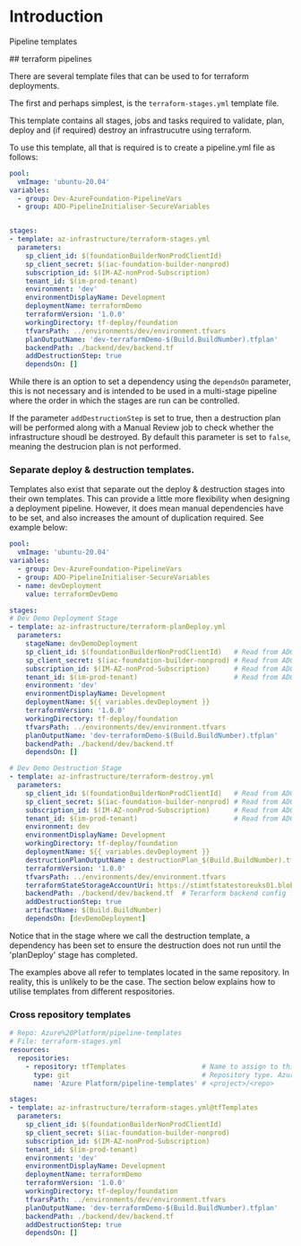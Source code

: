 # Introduction 
Pipeline templates

## terraform pipelines

There are several template files that can be used to for terraform deployments.

The first and perhaps simplest, is the ```terraform-stages.yml``` template file.

This template contains all stages, jobs and tasks required to validate, plan, deploy and (if required) destroy an infrastrucutre using terraform.

To use this template, all that is required is to create a pipeline.yml file as follows:

```yml
pool:
  vmImage: 'ubuntu-20.04'
variables:
  - group: Dev-AzureFoundation-PipelineVars
  - group: ADO-PipelineInitialiser-SecureVariables


stages:
- template: az-infrastructure/terraform-stages.yml
  parameters:
    sp_client_id: $(foundationBuilderNonProdClientId)
    sp_client_secret: $(iac-foundation-builder-nonprod)
    subscription_id: $(IM-AZ-nonProd-Subscription)
    tenant_id: $(im-prod-tenant)
    environment: 'dev'
    environmentDisplayName: Development
    deploymentName: terraformDemo
    terraformVersion: '1.0.0'
    workingDirectory: tf-deploy/foundation
    tfvarsPath: ../environments/dev/environment.tfvars
    planOutputName: 'dev-terraformDemo-$(Build.BuildNumber).tfplan'
    backendPath: ./backend/dev/backend.tf
    addDestructionStep: true
    dependsOn: []
```

While there is an option to set a dependency using the ```dependsOn``` parameter, this is not necessary and is intended to be used in a multi-stage pipeline where the order in which the stages are run can be controlled.

If the parameter ```addDestructionStep``` is set to true, then a destruction plan will be performed along with a Manual Review job to check whether the infrastructure shoudl be destroyed. By default this parameter is set to ```false```, meaning the destrucion plan is not performed. 

### Separate deploy & destruction templates.

Templates also exist that separate out the deploy & destruction stages into their own templates. This can provide a little more flexibility when designing a deployment pipeline. However, it does mean manual dependencies have to be set, and also increases the amount of duplication required. See example below:

```yml
pool:
  vmImage: 'ubuntu-20.04'
variables:
  - group: Dev-AzureFoundation-PipelineVars
  - group: ADO-PipelineInitialiser-SecureVariables
  - name: devDeployment
    value: terraformDevDemo

stages:
# Dev Demo Deployment Stage
- template: az-infrastructure/terraform-planDeploy.yml
  parameters:
    stageName: devDemoDeployment
    sp_client_id: $(foundationBuilderNonProdClientId)   # Read from ADO-PipelineInitialiser-SecureVariables variable group
    sp_client_secret: $(iac-foundation-builder-nonprod) # Read from ADO-PipelineInitialiser-SecureVariables variable group
    subscription_id: $(IM-AZ-nonProd-Subscription)      # Read from ADO-PipelineInitialiser-SecureVariables variable group
    tenant_id: $(im-prod-tenant)                        # Read from ADO-PipelineInitialiser-SecureVariables variable group
    environment: 'dev'
    environmentDisplayName: Development
    deploymentName: ${{ variables.devDeployment }}
    terraformVersion: '1.0.0'
    workingDirectory: tf-deploy/foundation
    tfvarsPath: ../environments/dev/environment.tfvars
    planOutputName: 'dev-terraformDemo-$(Build.BuildNumber).tfplan'
    backendPath: ./backend/dev/backend.tf
    dependsOn: []

# Dev Demo Destruction Stage
- template: az-infrastructure/terraform-destroy.yml
  parameters:
    sp_client_id: $(foundationBuilderNonProdClientId)   # Read from ADO-PipelineInitialiser-SecureVariables variable group
    sp_client_secret: $(iac-foundation-builder-nonprod) # Read from ADO-PipelineInitialiser-SecureVariables variable group
    subscription_id: $(IM-AZ-nonProd-Subscription)      # Read from ADO-PipelineInitialiser-SecureVariables variable group
    tenant_id: $(im-prod-tenant)                        # Read from ADO-PipelineInitialiser-SecureVariables variable group
    environment: dev
    environmentDisplayName: Development
    workingDirectory: tf-deploy/foundation
    deploymentName: ${{ variables.devDeployment }}
    destructionPlanOutputName : destructionPlan_$(Build.BuildNumber).tfplan
    terraformVersion: '1.0.0'
    tfvarsPath: ../environments/dev/environment.tfvars
    terraformStateStorageAccountUri: https://stimtfstatestoreuks01.blob.core.windows.net/tfplan/
    backendPath: ./backend/dev/backend.tf  # Terarform backend config file from the Terraform configuration repo'.
    addDestructionStep: true
    artifactName: $(Build.BuildNumber)
    dependsOn: [devDemoDeployment]
```

Notice that in the stage where we call the destruction template, a dependency has been set to ensure the destruction does not run until the 'planDeploy' stage has completed.

The examples above all refer to templates located in the same repository. In reality, this is unlikely to be the case. The section below explains how to utilise templates from different respositories.


### Cross repository templates

```yml
# Repo: Azure%20Platform/pipeline-templates
# File: terraform-stages.yml
resources:
  repositories:
    - repository: tfTemplates                   # Name to assign to this repo within this pipeline.
      type: git                                 # Repository type. Azure DevOps would be 'git'. Other options include github.
      name: 'Azure Platform/pipeline-templates' # <project>/<repo>

stages:
- template: az-infrastructure/terraform-stages.yml@tfTemplates
  parameters:
    sp_client_id: $(foundationBuilderNonProdClientId)
    sp_client_secret: $(iac-foundation-builder-nonprod)
    subscription_id: $(IM-AZ-nonProd-Subscription)
    tenant_id: $(im-prod-tenant)
    environment: 'dev'
    environmentDisplayName: Development
    deploymentName: terraformDemo
    terraformVersion: '1.0.0'
    workingDirectory: tf-deploy/foundation
    tfvarsPath: ../environments/dev/environment.tfvars
    planOutputName: 'dev-terraformDemo-$(Build.BuildNumber).tfplan'
    backendPath: ./backend/dev/backend.tf
    addDestructionStep: true
    dependsOn: []
```